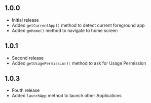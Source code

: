 ## 1.0.0

- Initial release
- Added `getCurrentApp()` method to detect current foreground app
- Added `goHome()` method to navigate to home screen

## 1.0.1
- Second release
- Added `getUsagePermission()` method to ask for Usage Permission


## 1.0.3
- Fouth release
- Added `launchApp` method to launch other Applications